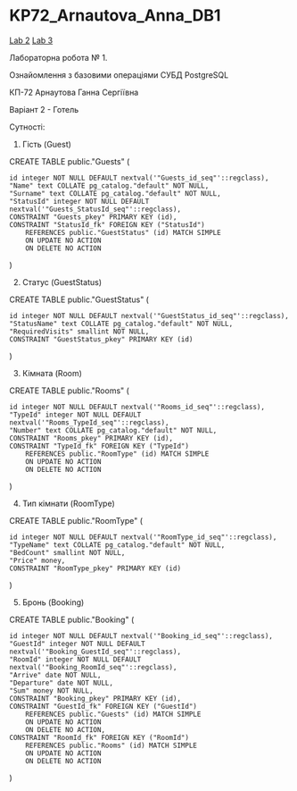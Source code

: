 # KP72_Arnautova_Anna_DB1
[Lab 2](https://github.com/aarnautova/KP72_Arnautova_Anna_DB2)
[Lab 3](https://github.com/aarnautova/KP72_Arnautova_Anna_DB3)

Лабораторна робота № 1.

Ознайомлення з базовими операціями СУБД PostgreSQL

КП-72 Арнаутова Ганна Сергіївна

Варіант 2 - Готель

Сутності:

1. Гість (Guest)

CREATE TABLE public."Guests"
(

    id integer NOT NULL DEFAULT nextval('"Guests_id_seq"'::regclass),
    "Name" text COLLATE pg_catalog."default" NOT NULL,
    "Surname" text COLLATE pg_catalog."default" NOT NULL,
    "StatusId" integer NOT NULL DEFAULT nextval('"Guests_StatusId_seq"'::regclass),
    CONSTRAINT "Guests_pkey" PRIMARY KEY (id),
    CONSTRAINT "StatusId_fk" FOREIGN KEY ("StatusId")
        REFERENCES public."GuestStatus" (id) MATCH SIMPLE
        ON UPDATE NO ACTION
        ON DELETE NO ACTION
        
)

2. Статус (GuestStatus)

CREATE TABLE public."GuestStatus"
(

    id integer NOT NULL DEFAULT nextval('"GuestStatus_id_seq"'::regclass),
    "StatusName" text COLLATE pg_catalog."default" NOT NULL,
    "RequiredVisits" smallint NOT NULL,
    CONSTRAINT "GuestStatus_pkey" PRIMARY KEY (id)
    
)

3. Кімната (Room)

CREATE TABLE public."Rooms"
(

    id integer NOT NULL DEFAULT nextval('"Rooms_id_seq"'::regclass),
    "TypeId" integer NOT NULL DEFAULT nextval('"Rooms_TypeId_seq"'::regclass),
    "Number" text COLLATE pg_catalog."default" NOT NULL,
    CONSTRAINT "Rooms_pkey" PRIMARY KEY (id),
    CONSTRAINT "TypeId_fk" FOREIGN KEY ("TypeId")
        REFERENCES public."RoomType" (id) MATCH SIMPLE
        ON UPDATE NO ACTION
        ON DELETE NO ACTION
        
)

4. Тип кімнати (RoomType)

CREATE TABLE public."RoomType"
(

    id integer NOT NULL DEFAULT nextval('"RoomType_id_seq"'::regclass),
    "TypeName" text COLLATE pg_catalog."default" NOT NULL,
    "BedCount" smallint NOT NULL,
    "Price" money,
    CONSTRAINT "RoomType_pkey" PRIMARY KEY (id)
    
)

5. Бронь (Booking)

CREATE TABLE public."Booking"
(

    id integer NOT NULL DEFAULT nextval('"Booking_id_seq"'::regclass),
    "GuestId" integer NOT NULL DEFAULT nextval('"Booking_GuestId_seq"'::regclass),
    "RoomId" integer NOT NULL DEFAULT nextval('"Booking_RoomId_seq"'::regclass),
    "Arrive" date NOT NULL,
    "Departure" date NOT NULL,
    "Sum" money NOT NULL,
    CONSTRAINT "Booking_pkey" PRIMARY KEY (id),
    CONSTRAINT "GuestId_fk" FOREIGN KEY ("GuestId")
        REFERENCES public."Guests" (id) MATCH SIMPLE
        ON UPDATE NO ACTION
        ON DELETE NO ACTION,
    CONSTRAINT "RoomId_fk" FOREIGN KEY ("RoomId")
        REFERENCES public."Rooms" (id) MATCH SIMPLE
        ON UPDATE NO ACTION
        ON DELETE NO ACTION
        
)
